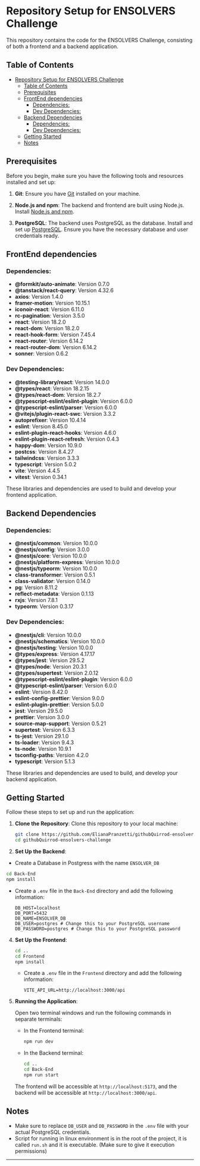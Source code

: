 # Repository Setup for ENSOLVERS Challenge

This repository contains the code for the ENSOLVERS Challenge, consisting of both a frontend and a backend application.

## Table of Contents
- [Repository Setup for ENSOLVERS Challenge](#repository-setup-for-ensolvers-challenge)
  - [Table of Contents](#table-of-contents)
  - [Prerequisites](#prerequisites)
  - [FrontEnd dependencies](#frontend-dependencies)
    - [Dependencies:](#dependencies)
    - [Dev Dependencies:](#dev-dependencies)
  - [Backend Dependencies](#backend-dependencies)
    - [Dependencies:](#dependencies-1)
    - [Dev Dependencies:](#dev-dependencies-1)
  - [Getting Started](#getting-started)
  - [Notes](#notes)

## Prerequisites

Before you begin, make sure you have the following tools and resources installed and set up:

1. **Git**: Ensure you have [Git](https://git-scm.com/) installed on your machine.

2. **Node.js and npm**: The backend and frontend are built using Node.js. Install [Node.js and npm](https://nodejs.org/).

3. **PostgreSQL**: The backend uses PostgreSQL as the database. Install and set up [PostgreSQL](https://www.postgresql.org/). Ensure you have the necessary database and user credentials ready.

## FrontEnd dependencies
### Dependencies:

- **@formkit/auto-animate**: Version 0.7.0
- **@tanstack/react-query**: Version 4.32.6
- **axios**: Version 1.4.0
- **framer-motion**: Version 10.15.1
- **iconoir-react**: Version 6.11.0
- **rc-pagination**: Version 3.5.0
- **react**: Version 18.2.0
- **react-dom**: Version 18.2.0
- **react-hook-form**: Version 7.45.4
- **react-router**: Version 6.14.2
- **react-router-dom**: Version 6.14.2
- **sonner**: Version 0.6.2

### Dev Dependencies:

- **@testing-library/react**: Version 14.0.0
- **@types/react**: Version 18.2.15
- **@types/react-dom**: Version 18.2.7
- **@typescript-eslint/eslint-plugin**: Version 6.0.0
- **@typescript-eslint/parser**: Version 6.0.0
- **@vitejs/plugin-react-swc**: Version 3.3.2
- **autoprefixer**: Version 10.4.14
- **eslint**: Version 8.45.0
- **eslint-plugin-react-hooks**: Version 4.6.0
- **eslint-plugin-react-refresh**: Version 0.4.3
- **happy-dom**: Version 10.9.0
- **postcss**: Version 8.4.27
- **tailwindcss**: Version 3.3.3
- **typescript**: Version 5.0.2
- **vite**: Version 4.4.5
- **vitest**: Version 0.34.1

These libraries and dependencies are used to build and develop your frontend application. 

## Backend Dependencies
### Dependencies:

- **@nestjs/common**: Version 10.0.0
- **@nestjs/config**: Version 3.0.0
- **@nestjs/core**: Version 10.0.0
- **@nestjs/platform-express**: Version 10.0.0
- **@nestjs/typeorm**: Version 10.0.0
- **class-transformer**: Version 0.5.1
- **class-validator**: Version 0.14.0
- **pg**: Version 8.11.2
- **reflect-metadata**: Version 0.1.13
- **rxjs**: Version 7.8.1
- **typeorm**: Version 0.3.17

### Dev Dependencies:

- **@nestjs/cli**: Version 10.0.0
- **@nestjs/schematics**: Version 10.0.0
- **@nestjs/testing**: Version 10.0.0
- **@types/express**: Version 4.17.17
- **@types/jest**: Version 29.5.2
- **@types/node**: Version 20.3.1
- **@types/supertest**: Version 2.0.12
- **@typescript-eslint/eslint-plugin**: Version 6.0.0
- **@typescript-eslint/parser**: Version 6.0.0
- **eslint**: Version 8.42.0
- **eslint-config-prettier**: Version 9.0.0
- **eslint-plugin-prettier**: Version 5.0.0
- **jest**: Version 29.5.0
- **prettier**: Version 3.0.0
- **source-map-support**: Version 0.5.21
- **supertest**: Version 6.3.3
- **ts-jest**: Version 29.1.0
- **ts-loader**: Version 9.4.3
- **ts-node**: Version 10.9.1
- **tsconfig-paths**: Version 4.2.0
- **typescript**: Version 5.1.3


These libraries and dependencies are used to build, and develop your backend application.
## Getting Started

Follow these steps to set up and run the application:

1. **Clone the Repository**: Clone this repository to your local machine:

   ```bash
   git clone https://github.com/ElianaPranzetti/githubQuirrod-ensolvers-challenge
   cd githubQuirrod-ensolvers-challenge
   ```

2. **Set Up the Backend**:
  - Create a Database in Postgress with the name `ENSOLVER_DB`

   ```bash
   cd Back-End
   npm install
   ```

   - Create a `.env` file in the `Back-End` directory and add the following information:

     ```plaintext
     DB_HOST=localhost
     DB_PORT=5432
     DB_NAME=ENSOLVER_DB
     DB_USER=postgres # Change this to your PostgreSQL username
     DB_PASSWORD=postgres # Change this to your PostgreSQL password
     ```

4. **Set Up the Frontend**:

   ```bash
   cd ..
   cd Frontend
   npm install
   ```

   - Create a `.env` file in the `Frontend` directory and add the following information:

     ```plaintext
     VITE_API_URL=http://localhost:3000/api
     ```

5. **Running the Application**:

   Open two terminal windows and run the following commands in separate terminals:

   - In the Frontend terminal:

     ```bash
     npm run dev
     ```

   - In the Backend terminal:

     ```bash
     cd ..
     cd Back-End
     npm run start
     ```

   The frontend will be accessible at `http://localhost:5173`, and the backend will be accessible at `http://localhost:3000/api`.

## Notes

- Make sure to replace `DB_USER` and `DB_PASSWORD` in the `.env` file with your actual PostgreSQL credentials.
- Script for running in linux environment is in the root of the project, it is called `run.sh` and it is executable. (Make sure to give it execution permissions)

---
